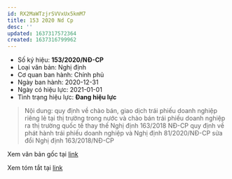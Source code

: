 ```yaml
---
id: RX2MaWTzjrSVVxUx5kmM7
title: 153 2020 Nd Cp
desc: ''
updated: 1637317572364
created: 1637316799962
---
```


- Số ký hiệu: **153/2020/NĐ-CP**
- Loại văn bản: Nghị định
- Cơ quan ban hành: Chính phủ
- Ngày ban hành: 2020-12-31
- Ngày có hiệu lực: 2021-01-01
- Tình trạng hiệu lực: **Đang hiệu lực**

> Nội dung: quy định về chào bán, giao dịch trái phiếu doanh nghiệp riêng lẻ tại thị trường trong nước và chào bán trái phiếu doanh nghiệp ra thị trường quốc tế thay thế Nghị định 163/2018 NĐ-CP quy định về phát hành trái phiếu doanh nghiệp và Nghị định 81/2020/NĐ-CP sửa đổi Nghị định 163/2018/NĐ-CP

Xem văn bản gốc tại [link](http://vanban.chinhphu.vn/portal/page/portal/chinhphu/hethongvanban?class_id=1&_page=1&mode=detail&document_id=202224)

Xem tóm tắt tại [link](https://thuvienphapluat.vn/van-ban/Chung-khoan/Nghi-dinh-153-2020-ND-CP-chao-ban-giao-dich-trai-phieu-doanh-nghiep-tai-thi-truong-trong-nuoc-461187.aspx)